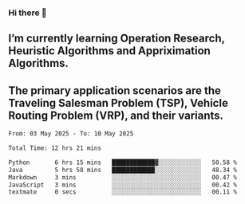 ### Hi there 👋
## I’m currently learning Operation Research, Heuristic Algorithms and Appriximation Algorithms.
## The primary application scenarios are the Traveling Salesman Problem (TSP), Vehicle Routing Problem (VRP), and their variants.
<!--START_SECTION:waka-->

```txt
From: 03 May 2025 - To: 10 May 2025

Total Time: 12 hrs 21 mins

Python       6 hrs 15 mins   ████████████▓░░░░░░░░░░░░   50.58 %
Java         5 hrs 58 mins   ████████████░░░░░░░░░░░░░   48.34 %
Markdown     3 mins          ░░░░░░░░░░░░░░░░░░░░░░░░░   00.47 %
JavaScript   3 mins          ░░░░░░░░░░░░░░░░░░░░░░░░░   00.42 %
textmate     0 secs          ░░░░░░░░░░░░░░░░░░░░░░░░░   00.11 %
```

<!--END_SECTION:waka-->
<!--
**Bookervsky/Bookervsky** is a ✨ _special_ ✨ repository because its `README.md` (this file) appears on your GitHub profile.

Here are some ideas to get you started:

- 🔭 I’m currently working on ...
- 🌱 I’m currently learning ...
- 👯 I’m looking to collaborate on ...
- 🤔 I’m looking for help with ...
- 💬 Ask me about ...
- 📫 How to reach me: ...
- 😄 Pronouns: ...
- ⚡ Fun fact: ...
-->
